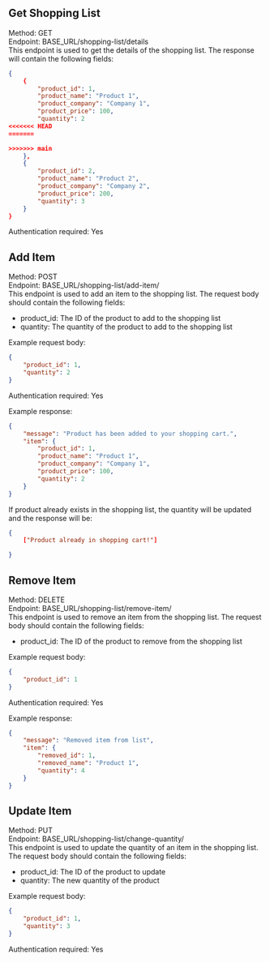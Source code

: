 ## Get Shopping List
Method: GET \
Endpoint: BASE_URL/shopping-list/details \
This endpoint is used to get the details of the shopping list. The response will contain the following fields:
```json
{
    {
        "product_id": 1,
        "product_name": "Product 1",
        "product_company": "Company 1",
        "product_price": 100,
        "quantity": 2
<<<<<<< HEAD
=======

>>>>>>> main
    },
    {
        "product_id": 2,
        "product_name": "Product 2",
        "product_company": "Company 2",
        "product_price": 200,
        "quantity": 3
    }
}
```
Authentication required: Yes


## Add Item
Method: POST \
Endpoint: BASE_URL/shopping-list/add-item/ \
This endpoint is used to add an item to the shopping list. The request body should contain the following fields:
- product_id: The ID of the product to add to the shopping list
- quantity: The quantity of the product to add to the shopping list

Example request body:
```json
{
    "product_id": 1,
    "quantity": 2
}
```
Authentication required: Yes

Example response:
```json
{
    "message": "Product has been added to your shopping cart.",
    "item": {
        "product_id": 1,
        "product_name": "Product 1",
        "product_company": "Company 1",
        "product_price": 100,
        "quantity": 2
    }
}
```

If product already exists in the shopping list, the quantity will be updated and the response will be:
```json
{
    ["Product already in shopping cart!"]

}
```

## Remove Item
Method: DELETE \
Endpoint: BASE_URL/shopping-list/remove-item/ \
This endpoint is used to remove an item from the shopping list. The request body should contain the following fields:
- product_id: The ID of the product to remove from the shopping list

Example request body:
```json
{
    "product_id": 1
}
```
Authentication required: Yes

Example response:
```json
{
    "message": "Removed item from list",
    "item": {
        "removed_id": 1,
        "removed_name": "Product 1",
        "quantity": 4
    }
}
```

## Update Item
Method: PUT \
Endpoint: BASE_URL/shopping-list/change-quantity/ \
This endpoint is used to update the quantity of an item in the shopping list. The request body should contain the following fields:
- product_id: The ID of the product to update
- quantity: The new quantity of the product

Example request body:
```json
{
    "product_id": 1,
    "quantity": 3
}
```
Authentication required: Yes
